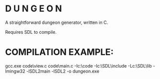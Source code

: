 # D U N G E O N

A straightforward dungeon generator, written in C.

Requires SDL to compile.

# COMPILATION EXAMPLE:

gcc.exe code\view.c code\main.c -Ic:\code -Ic:\SDL\include -Lc:\SDL\lib -lmingw32 -lSDL2main -lSDL2 -o
dungeon.exe
